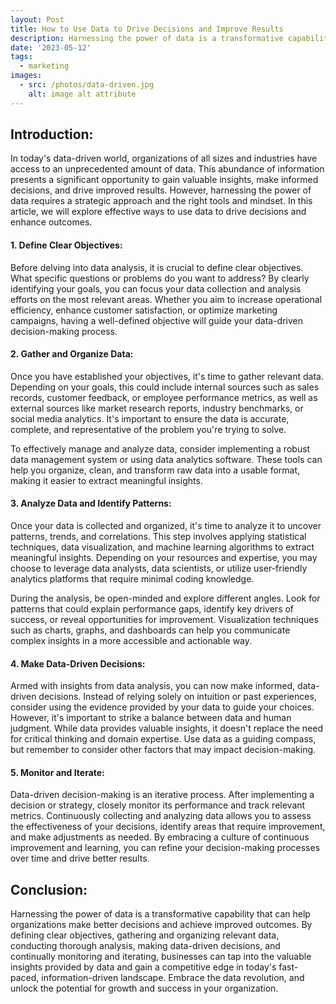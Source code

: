 ```yaml
---
layout: Post
title: How to Use Data to Drive Decisions and Improve Results
description: Harnessing the power of data is a transformative capability that can help organizations make better decisions and achieve improved outcomes.
date: '2023-05-12'
tags:
  - marketing
images:
  - src: /photos/data-driven.jpg
    alt: image alt attribute
---
```


## Introduction:
In today's data-driven world, organizations of all sizes and industries have access to an unprecedented amount of data. This abundance of information presents a significant opportunity to gain valuable insights, make informed decisions, and drive improved results. However, harnessing the power of data requires a strategic approach and the right tools and mindset. In this article, we will explore effective ways to use data to drive decisions and enhance outcomes.

#### 1. Define Clear Objectives:
Before delving into data analysis, it is crucial to define clear objectives. What specific questions or problems do you want to address? By clearly identifying your goals, you can focus your data collection and analysis efforts on the most relevant areas. Whether you aim to increase operational efficiency, enhance customer satisfaction, or optimize marketing campaigns, having a well-defined objective will guide your data-driven decision-making process.

#### 2. Gather and Organize Data:
Once you have established your objectives, it's time to gather relevant data. Depending on your goals, this could include internal sources such as sales records, customer feedback, or employee performance metrics, as well as external sources like market research reports, industry benchmarks, or social media analytics. It's important to ensure the data is accurate, complete, and representative of the problem you're trying to solve.

To effectively manage and analyze data, consider implementing a robust data management system or using data analytics software. These tools can help you organize, clean, and transform raw data into a usable format, making it easier to extract meaningful insights.

#### 3. Analyze Data and Identify Patterns:
Once your data is collected and organized, it's time to analyze it to uncover patterns, trends, and correlations. This step involves applying statistical techniques, data visualization, and machine learning algorithms to extract meaningful insights. Depending on your resources and expertise, you may choose to leverage data analysts, data scientists, or utilize user-friendly analytics platforms that require minimal coding knowledge.

During the analysis, be open-minded and explore different angles. Look for patterns that could explain performance gaps, identify key drivers of success, or reveal opportunities for improvement. Visualization techniques such as charts, graphs, and dashboards can help you communicate complex insights in a more accessible and actionable way.

#### 4. Make Data-Driven Decisions:
Armed with insights from data analysis, you can now make informed, data-driven decisions. Instead of relying solely on intuition or past experiences, consider using the evidence provided by your data to guide your choices. However, it's important to strike a balance between data and human judgment. While data provides valuable insights, it doesn't replace the need for critical thinking and domain expertise. Use data as a guiding compass, but remember to consider other factors that may impact decision-making.

#### 5. Monitor and Iterate:
Data-driven decision-making is an iterative process. After implementing a decision or strategy, closely monitor its performance and track relevant metrics. Continuously collecting and analyzing data allows you to assess the effectiveness of your decisions, identify areas that require improvement, and make adjustments as needed. By embracing a culture of continuous improvement and learning, you can refine your decision-making processes over time and drive better results.

## Conclusion:
Harnessing the power of data is a transformative capability that can help organizations make better decisions and achieve improved outcomes. By defining clear objectives, gathering and organizing relevant data, conducting thorough analysis, making data-driven decisions, and continually monitoring and iterating, businesses can tap into the valuable insights provided by data and gain a competitive edge in today's fast-paced, information-driven landscape. Embrace the data revolution, and unlock the potential for growth and success in your organization.